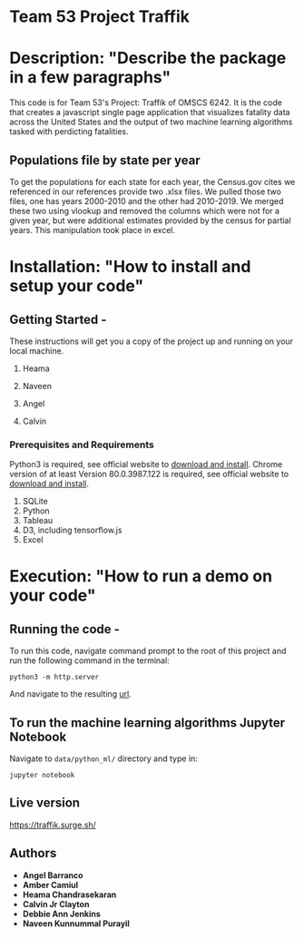 # Team 53 Project Traffik 
# Description: "Describe the package in a few paragraphs"

This code is for Team 53's Project: Traffik of OMSCS 6242. It is the code that creates a javascript single page application that visualizes fatality data across the United States and the output of two machine learning algorithms tasked with perdicting fatalities.

## Populations file by state per year
To get the populations for each state for each year, the Census.gov cites we referenced in our references provide two .xlsx files. We pulled those two files, one has years 2000-2010 and the other had 2010-2019. We merged these two using vlookup and removed the columns which were not for a given year, but were additional estimates provided by the census for partial years. This manipulation took place in excel.

# Installation: "How to install and setup your code"
## Getting Started - 

These instructions will get you a copy of the project up and running on your local machine.

1. Heama

2. Naveen

3. Angel

4. Calvin

### Prerequisites and Requirements
Python3 is required, see official website to [download and install](https://www.python.org/download/releases/3.0/).
Chrome version of at least Version 80.0.3987.122 is required, see official website to [download and install](https://www.google.com/chrome/).

1. SQLite
2. Python
3. Tableau
4. D3, including tensorflow.js
5. Excel

# Execution: "How to run a demo on your code"
## Running the code - 

To run this code, navigate command prompt to the root of this project and run the following command in the terminal:
```
python3 -m http.server
```
And navigate to the resulting [url](http://0.0.0.0:8000).

## To run the machine learning algorithms Jupyter Notebook
Navigate to `data/python_ml/` directory and type in:
```
jupyter notebook
```

## Live version
https://traffik.surge.sh/



## Authors

* **Angel Barranco** 
* **Amber Camiul**
* **Heama Chandrasekaran**
* **Calvin Jr Clayton**
* **Debbie Ann Jenkins**
* **Naveen Kunnummal Purayil**
